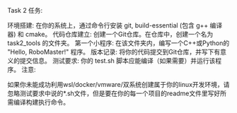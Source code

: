 Task 2
任务:

环境搭建: 在你的系统上，通过命令行安装 git, build-essential (包含 g++ 编译器) 和 cmake。
代码仓库建立: 创建一个Git仓库。在仓库中，创建一个名为 task2_tools 的文件夹。
第一个小程序: 在该文件夹内，编写一个C++或Python的 "Hello, RoboMaster!" 程序。
版本记录: 将你的代码提交到Git仓库，并写下有意义的提交信息。
测试要求: 你的 test.sh 脚本应能编译（如果需要）并运行该程序。
注意:

​ 如果你未能成功利用wsl/docker/vmware/双系统创建属于你的linux开发环境，请忽略测试要求中说的*.sh文件，但是要在你的每一个项目的readme文件里写好所需编译构建执行命令。